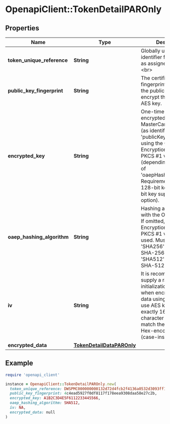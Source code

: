 # OpenapiClient::TokenDetailPAROnly

## Properties

| Name | Type | Description | Notes |
| ---- | ---- | ----------- | ----- |
| **token_unique_reference** | **String** | Globally unique identifier for the Token, as assigned by MDES.&lt;br&gt;  | [optional] |
| **public_key_fingerprint** | **String** | The certificate fingerprint identifying the public key used to encrypt the ephemeral AES key.  | [optional] |
| **encrypted_key** | **String** | One-time use AES key encrypted by the MasterCard public key (as identified by &#39;publicKeyFingerprint&#39;) using the OAEP or RSA Encryption Standard PKCS #1 v1.5 scheme (depending on the value of &#39;oaepHashingAlgorithm&#39;. Requirement is for a 128-bit key (with 256-bit key supported as an option).  | [optional] |
| **oaep_hashing_algorithm** | **String** | Hashing algorithm used with the OAEP scheme. If omitted, then the RSA Encryption Standard PKCS #1 v1.5 will be used. Must be either &#39;SHA256&#39; (Use the SHA-256 algorithm) or &#39;SHA512&#39; (Use the SHA-512 algorithm).  | [optional] |
| **iv** | **String** | It is recommended to supply a random initialization vector when encrypting the data using the one-time use AES key. Must be exactly 16 bytes (32 character hex string) to match the block size. Hex-encoded data (case-insensitive).  | [optional] |
| **encrypted_data** | [**TokenDetailDataPAROnly**](TokenDetailDataPAROnly.md) |  | [optional] |

## Example

```ruby
require 'openapi_client'

instance = OpenapiClient::TokenDetailPAROnly.new(
  token_unique_reference: DWSPMC000000000132d72d4fcb2f4136a0532d3093ff1a45,
  public_key_fingerprint: 4c4ead5927f0df8117f178eea9308daa58e27c2b,
  encrypted_key: A1B2C3D4E5F6112233445566,
  oaep_hashing_algorithm: SHA512,
  iv: NA,
  encrypted_data: null
)
```


